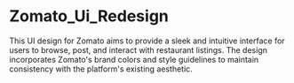 # Zomato_Ui_Redesign
This UI design for Zomato aims to provide a sleek and intuitive interface for users to browse, post, and interact with restaurant listings. The design incorporates Zomato's brand colors and style guidelines to maintain consistency with the platform's existing aesthetic.
